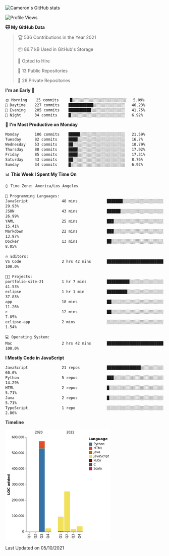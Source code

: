 ![Cameron's GitHub stats](https://github-readme-stats.vercel.app/api?username=gouldcs&show_icons=true&theme=great-gatsby&show_icons=true&count_private=true)


<!--START_SECTION:waka-->
![Profile Views](http://img.shields.io/badge/Profile%20Views-1-blue)

**🐱 My GitHub Data** 

> 🏆 536 Contributions in the Year 2021
 > 
> 📦 86.7 kB Used in GitHub's Storage 
 > 
> 💼 Opted to Hire
 > 
> 📜 13 Public Repositories 
 > 
> 🔑 26 Private Repositories  
 > 
**I'm an Early 🐤** 

```text
🌞 Morning    25 commits     █░░░░░░░░░░░░░░░░░░░░░░░░   5.09% 
🌆 Daytime    227 commits    ███████████░░░░░░░░░░░░░░   46.23% 
🌃 Evening    205 commits    ██████████░░░░░░░░░░░░░░░   41.75% 
🌙 Night      34 commits     █░░░░░░░░░░░░░░░░░░░░░░░░   6.92%

```
📅 **I'm Most Productive on Monday** 

```text
Monday       106 commits    █████░░░░░░░░░░░░░░░░░░░░   21.59% 
Tuesday      82 commits     ████░░░░░░░░░░░░░░░░░░░░░   16.7% 
Wednesday    53 commits     ██░░░░░░░░░░░░░░░░░░░░░░░   10.79% 
Thursday     88 commits     ████░░░░░░░░░░░░░░░░░░░░░   17.92% 
Friday       85 commits     ████░░░░░░░░░░░░░░░░░░░░░   17.31% 
Saturday     43 commits     ██░░░░░░░░░░░░░░░░░░░░░░░   8.76% 
Sunday       34 commits     █░░░░░░░░░░░░░░░░░░░░░░░░   6.92%

```


📊 **This Week I Spent My Time On** 

```text
⌚︎ Time Zone: America/Los_Angeles

💬 Programming Languages: 
JavaScript               48 mins             ███████░░░░░░░░░░░░░░░░░░   29.93% 
JSON                     43 mins             ██████░░░░░░░░░░░░░░░░░░░   26.99% 
YAML                     25 mins             ███░░░░░░░░░░░░░░░░░░░░░░   15.41% 
Markdown                 22 mins             ███░░░░░░░░░░░░░░░░░░░░░░   13.97% 
Docker                   13 mins             ██░░░░░░░░░░░░░░░░░░░░░░░   8.05%

🔥 Editors: 
VS Code                  2 hrs 42 mins       █████████████████████████   100.0%

🐱‍💻 Projects: 
portfolio-site-21        1 hr 7 mins         ██████████░░░░░░░░░░░░░░░   41.53% 
eclipse                  1 hr 1 min          █████████░░░░░░░░░░░░░░░░   37.83% 
app                      18 mins             ██░░░░░░░░░░░░░░░░░░░░░░░   11.26% 
c                        12 mins             ██░░░░░░░░░░░░░░░░░░░░░░░   7.85% 
eclipse-app              2 mins              ░░░░░░░░░░░░░░░░░░░░░░░░░   1.54%

💻 Operating System: 
Mac                      2 hrs 42 mins       █████████████████████████   100.0%

```

**I Mostly Code in JavaScript** 

```text
JavaScript               21 repos            ███████████████░░░░░░░░░░   60.0% 
Python                   5 repos             ███░░░░░░░░░░░░░░░░░░░░░░   14.29% 
HTML                     2 repos             █░░░░░░░░░░░░░░░░░░░░░░░░   5.71% 
Java                     2 repos             █░░░░░░░░░░░░░░░░░░░░░░░░   5.71% 
TypeScript               1 repo              ░░░░░░░░░░░░░░░░░░░░░░░░░   2.86%

```


**Timeline**

![Chart not found](https://raw.githubusercontent.com/gouldcs/gouldcs/main/charts/bar_graph.png) 


 Last Updated on 05/10/2021
<!--END_SECTION:waka-->

<!--
**gouldcs/gouldcs** is a ✨ _special_ ✨ repository because its `README.md` (this file) appears on your GitHub profile.

Here are some ideas to get you started:

- 🔭 I’m currently working on ...
- 🌱 I’m currently learning ...
- 👯 I’m looking to collaborate on ...
- 🤔 I’m looking for help with ...
- 💬 Ask me about ...
- 📫 How to reach me: ...
- 😄 Pronouns: ...
- ⚡ Fun fact: ...
-->
